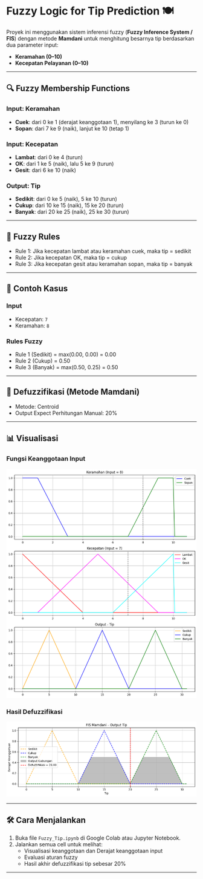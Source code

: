 # Fuzzy Logic for Tip Prediction 🍽️

Proyek ini menggunakan sistem inferensi fuzzy (**Fuzzy Inference System / FIS**) dengan metode **Mamdani** untuk menghitung besarnya tip berdasarkan dua parameter input:

- **Keramahan (0–10)**
- **Kecepatan Pelayanan (0–10)**

---

## 🔍 Fuzzy Membership Functions

### Input: Keramahan
- **Cuek**: dari 0 ke 1 (derajat keanggotaan 1), menyilang ke 3 (turun ke 0)
- **Sopan**: dari 7 ke 9 (naik), lanjut ke 10 (tetap 1)

### Input: Kecepatan
- **Lambat**: dari 0 ke 4 (turun)
- **OK**: dari 1 ke 5 (naik), lalu 5 ke 9 (turun)
- **Gesit**: dari 6 ke 10 (naik)

### Output: Tip
- **Sedikit**: dari 0 ke 5 (naik), 5 ke 10 (turun)
- **Cukup**: dari 10 ke 15 (naik), 15 ke 20 (turun)
- **Banyak**: dari 20 ke 25 (naik), 25 ke 30 (turun)

---

## 🧠 Fuzzy Rules
- Rule 1: Jika kecepatan lambat atau keramahan cuek, maka tip = sedikit
- Rule 2: Jika kecepatan OK, maka tip = cukup
- Rule 3: Jika kecepatan gesit atau keramahan sopan, maka tip = banyak

---

## 🧪 Contoh Kasus

### Input
- Kecepatan: `7`
- Keramahan: `8`

### Rules Fuzzy
- Rule 1 (Sedikit) = max(0.00, 0.00) = 0.00
- Rule 2 (Cukup) = 0.50
- Rule 3 (Banyak) = max(0.50, 0.25) = 0.50

---

## 🔢 Defuzzifikasi (Metode Mamdani)
- Metode: Centroid
- Output Expect Perhitungan Manual: 20%

---

## 📊 Visualisasi

### Fungsi Keanggotaan Input
![Keramahan dan Kecepatan](fuzzy_tip_1.png)

### Hasil Defuzzifikasi
![FIS Output](fuzzy_tip_2.png)

---

## 🛠️ Cara Menjalankan

1. Buka file `Fuzzy_Tip.ipynb` di Google Colab atau Jupyter Notebook.
2. Jalankan semua cell untuk melihat:
   - Visualisasi keanggotaan dan Derajat keanggotaan input
   - Evaluasi aturan fuzzy
   - Hasil akhir defuzzifikasi tip sebesar 20%

---
